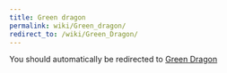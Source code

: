 ```yaml
---
title: Green dragon
permalink: wiki/Green_dragon/
redirect_to: /wiki/Green_Dragon/
---
```


You should automatically be redirected to [Green Dragon](/keeperrl_wiki/Green_Dragon/)
